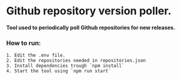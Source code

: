 # Github repository version poller.

**Tool used to periodically poll Github repositories for new releases.**

### How to run:
```
1. Edit the .env file.
2. Edit the repositories needed in repositories.json
3. Install dependencies trough `npm install`
4. Start the tool using `npm run start`
```